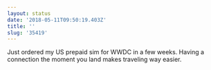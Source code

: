 ```yaml
---
layout: status
date: '2018-05-11T09:50:19.403Z'
title: ''
slug: '35419'
---
```

Just ordered my US prepaid sim for WWDC in a few weeks. Having a connection the moment you land makes traveling way easier.
